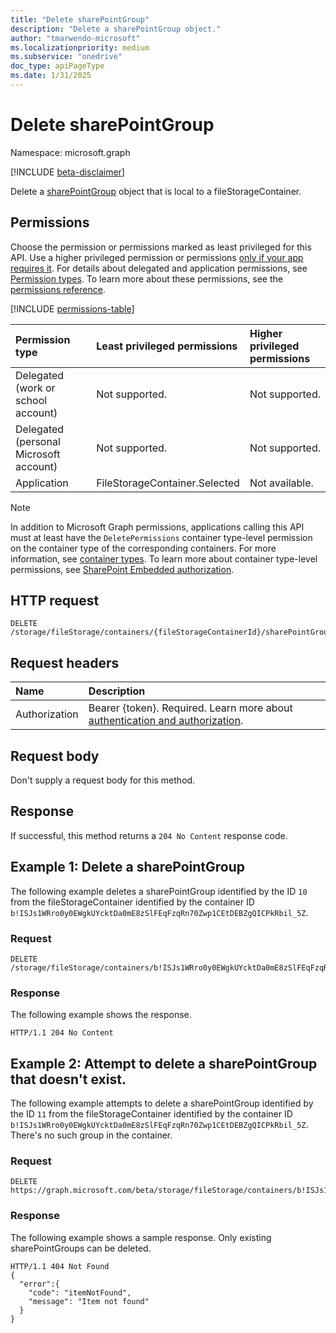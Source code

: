 ```yaml
---
title: "Delete sharePointGroup"
description: "Delete a sharePointGroup object."
author: "tmarwendo-microsoft"
ms.localizationpriority: medium
ms.subservice: "onedrive"
doc_type: apiPageType
ms.date: 1/31/2025
---
```


# Delete sharePointGroup

Namespace: microsoft.graph

[!INCLUDE [beta-disclaimer](../../includes/beta-disclaimer.md)]

Delete a [sharePointGroup](../resources/sharepointgroup.md) object that is local to a fileStorageContainer.

## Permissions

Choose the permission or permissions marked as least privileged for this API. Use a higher privileged permission or permissions [only if your app requires it](/graph/permissions-overview#best-practices-for-using-microsoft-graph-permissions). For details about delegated and application permissions, see [Permission types](/graph/permissions-overview#permission-types). To learn more about these permissions, see the [permissions reference](/graph/permissions-reference).

<!-- {
  "blockType": "ignored",
  "name": "filestoragecontainer-delete-sharepointgroups-permissions"
}
-->
[!INCLUDE [permissions-table](../includes/permissions/filestoragecontainer-delete-sharepointgroups-permissions.md)]

| Permission type                        | Least privileged permissions  | Higher privileged permissions |
| :------------------------------------- | :---------------------------- | :---------------------------- |
| Delegated (work or school account)     | Not supported.                | Not supported.                |
| Delegated (personal Microsoft account) | Not supported.                | Not supported.                |
| Application                            | FileStorageContainer.Selected | Not available.                |

> [!Note]
> In addition to Microsoft Graph permissions, applications calling this API must at least have the `DeletePermissions` container type-level permission on the container type of the corresponding containers. For more information, see [container types](/sharepoint/dev/embedded/concepts/app-concepts/containertypes). To learn more about container type-level permissions, see [SharePoint Embedded authorization](/sharepoint/dev/embedded/concepts/app-concepts/auth#Authorization).

## HTTP request

<!-- {
  "blockType": "ignored"
}
-->
``` http
DELETE /storage/fileStorage/containers/{fileStorageContainerId}/sharePointGroups/{sharePointGroupId}/$ref
```

## Request headers

|Name|Description|
|:---|:---|
|Authorization|Bearer {token}. Required. Learn more about [authentication and authorization](/graph/auth/auth-concepts).|

## Request body

Don't supply a request body for this method.

## Response

If successful, this method returns a `204 No Content` response code.

## Example 1: Delete a sharePointGroup
The following example deletes a sharePointGroup identified by the ID `10` from the fileStorageContainer identified by the container ID `b!ISJs1WRro0y0EWgkUYcktDa0mE8zSlFEqFzqRn70Zwp1CEtDEBZgQICPkRbil_5Z`.

### Request

``` http
DELETE /storage/fileStorage/containers/b!ISJs1WRro0y0EWgkUYcktDa0mE8zSlFEqFzqRn70Zwp1CEtDEBZgQICPkRbil_5Z/sharePointGroups/10
```

### Response

The following example shows the response.

``` http
HTTP/1.1 204 No Content
```

## Example 2: Attempt to delete a sharePointGroup that doesn't exist.

The following example attempts to delete a sharePointGroup identified by the ID `11` from the fileStorageContainer identified by the container ID `b!ISJs1WRro0y0EWgkUYcktDa0mE8zSlFEqFzqRn70Zwp1CEtDEBZgQICPkRbil_5Z`. There's no such group in the container.

### Request

``` http
DELETE https://graph.microsoft.com/beta/storage/fileStorage/containers/b!ISJs1WRro0y0EWgkUYcktDa0mE8zSlFEqFzqRn70Zwp1CEtDEBZgQICPkRbil_5Z/sharePointGroups/11
```

### Response

The following example shows a sample response. Only existing sharePointGroups can be deleted.

``` http
HTTP/1.1 404 Not Found
{
  "error":{
    "code": "itemNotFound",
    "message": "Item not found"
  }
}
```
